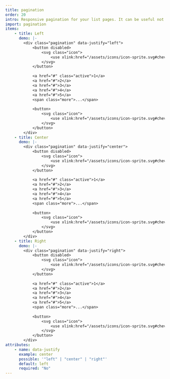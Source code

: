 ```yaml
---
title: pagination
order: 20
intro: Responsive pagination for your list pages. It can be useful not to load all your articles on the same page when using it in a blog.
import: pagination
items:
    - title: Left
      demo: |-
        <div class="pagination" data-justify="left">
            <button disabled>
                <svg class="icon">
                    <use xlink:href="/assets/icons/icon-sprite.svg#chevron-left-solid"></use>
                </svg>
            </button>
            
            <a href="#" class="active">1</a>
            <a href="#">2</a>
            <a href="#">3</a>
            <a href="#">4</a>
            <a href="#">5</a>
            <span class="more">...</span>
            
            <button>
                <svg class="icon">
                    <use xlink:href="/assets/icons/icon-sprite.svg#chevron-right-solid"></use>
                </svg>
            </button>
        </div>
    - title: Center
      demo: |-
        <div class="pagination" data-justify="center">
            <button disabled>
                <svg class="icon">
                    <use xlink:href="/assets/icons/icon-sprite.svg#chevron-left-solid"></use>
                </svg>
            </button>
            
            <a href="#" class="active">1</a>
            <a href="#">2</a>
            <a href="#">3</a>
            <a href="#">4</a>
            <a href="#">5</a>
            <span class="more">...</span>
            
            <button>
                <svg class="icon">
                    <use xlink:href="/assets/icons/icon-sprite.svg#chevron-right-solid"></use>
                </svg>
            </button>
        </div>
    - title: Right
      demo: |-
        <div class="pagination" data-justify="right">
            <button disabled>
                <svg class="icon">
                    <use xlink:href="/assets/icons/icon-sprite.svg#chevron-left-solid"></use>
                </svg>
            </button>
            
            <a href="#" class="active">1</a>
            <a href="#">2</a>
            <a href="#">3</a>
            <a href="#">4</a>
            <a href="#">5</a>
            <span class="more">...</span>
            
            <button>
                <svg class="icon">
                    <use xlink:href="/assets/icons/icon-sprite.svg#chevron-right-solid"></use>
                </svg>
            </button>
        </div>
attributes:
    - name: data-justify
      example: center
      possible: '"left" | "center" | "right"'
      default: left
      required: "No"
---
```

